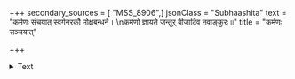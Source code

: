 +++
secondary_sources = [ "MSS_8906",]
jsonClass = "Subhaashita"
text = "कर्मणः संचयात् स्वर्गनरकौ मोक्षबन्धने।  \nकर्मणो ज्ञायते जन्तुर् बीजादिव नवाङ्कुरः॥"
title = "कर्मणः सञ्चयात्"

+++

<details><summary>Text</summary>

कर्मणः संचयात् स्वर्गनरकौ मोक्षबन्धने।  
कर्मणो ज्ञायते जन्तुर् बीजादिव नवाङ्कुरः॥
</details>
